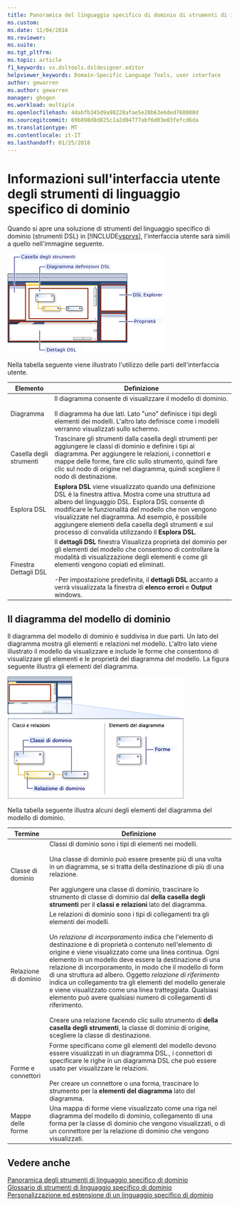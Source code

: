 ```yaml
---
title: Panoramica del linguaggio specifico di dominio di strumenti di interfaccia utente | Documenti Microsoft
ms.custom: 
ms.date: 11/04/2016
ms.reviewer: 
ms.suite: 
ms.tgt_pltfrm: 
ms.topic: article
f1_keywords: vs.dsltools.dsldesigner.editor
helpviewer_keywords: Domain-Specific Language Tools, user interface
author: gewarren
ms.author: gewarren
manager: ghogen
ms.workload: multiple
ms.openlocfilehash: 4dabfb345d9a98228afae5e20b63e6ded760800d
ms.sourcegitcommit: 69b898d8d825c1a2d04777abf6d03e03fefcd6da
ms.translationtype: MT
ms.contentlocale: it-IT
ms.lasthandoff: 01/25/2018
---
```

# <a name="overview-of-the-domain-specific-language-tools-user-interface"></a>Informazioni sull'interfaccia utente degli strumenti di linguaggio specifico di dominio
Quando si apre una soluzione di strumenti del linguaggio specifico di dominio (strumenti DSL) in [!INCLUDE[vsprvs](../code-quality/includes/vsprvs_md.md)], l'interfaccia utente sarà simili a quello nell'immagine seguente.  
  
 ![Progettazione DSL](../modeling/media/dsl_designer.png "dsl_designer")  
  
 Nella tabella seguente viene illustrato l'utilizzo delle parti dell'interfaccia utente.  
  
|**Elemento**|**Definizione**|  
|-----------------|--------------------|  
|Diagramma|Il diagramma consente di visualizzare il modello di dominio.<br /><br /> Il diagramma ha due lati. Lato "uno" definisce i tipi degli elementi dei modelli. L'altro lato definisce come i modelli verranno visualizzati sullo schermo.|  
|Casella degli strumenti|Trascinare gli strumenti dalla casella degli strumenti per aggiungere le classi di dominio e definire i tipi al diagramma. Per aggiungere le relazioni, i connettori e mappe delle forme, fare clic sullo strumento, quindi fare clic sul nodo di origine nel diagramma, quindi scegliere il nodo di destinazione.|  
|Esplora DSL|**Esplora DSL** viene visualizzato quando una definizione DSL è la finestra attiva. Mostra come una struttura ad albero del linguaggio DSL. Esplora DSL consente di modificare le funzionalità del modello che non vengono visualizzate nel diagramma. Ad esempio, è possibile aggiungere elementi della casella degli strumenti e sul processo di convalida utilizzando il **Esplora DSL**.|  
|Finestra Dettagli DSL|Il **dettagli DSL** finestra Visualizza proprietà del dominio per gli elementi del modello che consentono di controllare la modalità di visualizzazione degli elementi e come gli elementi vengono copiati ed eliminati.<br /><br /> -Per impostazione predefinita, il **dettagli DSL** accanto a verrà visualizzata la finestra di **elenco errori** e **Output** windows.|  
  
## <a name="the-domain-model-diagram"></a>Il diagramma del modello di dominio  
 Il diagramma del modello di dominio è suddivisa in due parti. Un lato del diagramma mostra gli elementi e relazioni nel modello. L'altro lato viene illustrato il modello da visualizzare e include le forme che consentono di visualizzare gli elementi e le proprietà del diagramma del modello. La figura seguente illustra gli elementi del diagramma.  
  
 ![Progettazione DSL con corsia](../modeling/media/dsl_desinger.png "dsl_desinger")  
  
 Nella tabella seguente illustra alcuni degli elementi del diagramma del modello di dominio.  
  
|**Termine**|**Definizione**|  
|--------------|--------------------|  
|Classe di dominio|Classi di dominio sono i tipi di elementi nei modelli.<br /><br /> Una classe di dominio può essere presente più di una volta in un diagramma, se si tratta della destinazione di più di una relazione.<br /><br /> Per aggiungere una classe di dominio, trascinare lo strumento di classe di dominio dal **della casella degli strumenti** per il **classi e relazioni** lato del diagramma.|  
|Relazione di dominio|Le relazioni di dominio sono i tipi di collegamenti tra gli elementi dei modelli.<br /><br /> Un *relazione di incorporamento* indica che l'elemento di destinazione è di proprietà o contenuto nell'elemento di origine e viene visualizzato come una linea continua. Ogni elemento in un modello deve essere la destinazione di una relazione di incorporamento, in modo che il modello di form di una struttura ad albero. Oggetto *relazione di riferimento* indica un collegamento tra gli elementi del modello generale e viene visualizzato come una linea tratteggiata. Qualsiasi elemento può avere qualsiasi numero di collegamenti di riferimento.<br /><br /> Creare una relazione facendo clic sullo strumento di **della casella degli strumenti**, la classe di dominio di origine, scegliere la classe di destinazione.|  
|Forme e connettori|Forme specificano come gli elementi del modello devono essere visualizzati in un diagramma DSL., i connettori di specificare le righe in un diagramma DSL che può essere usato per visualizzare le relazioni.<br /><br /> Per creare un connettore o una forma, trascinare lo strumento per la **elementi del diagramma** lato del diagramma.|  
|Mappe delle forme|Una mappa di forme viene visualizzato come una riga nel diagramma del modello di dominio, collegamento di una forma per la classe di dominio che vengono visualizzati, o di un connettore per la relazione di dominio che vengono visualizzati.|  
  
## <a name="see-also"></a>Vedere anche  
 [Panoramica degli strumenti di linguaggio specifico di dominio](../modeling/overview-of-domain-specific-language-tools.md)   
 [Glossario di strumenti di linguaggio specifico di dominio](http://msdn.microsoft.com/ca5e84cb-a315-465c-be24-76aa3df276aa)   
 [Personalizzazione ed estensione di un linguaggio specifico di dominio](../modeling/customizing-and-extending-a-domain-specific-language.md)